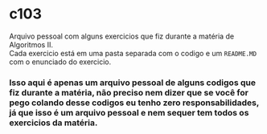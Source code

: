 # c103

Arquivo pessoal com alguns exercicios que fiz durante a matéria de Algoritmos II.
<br>Cada exercicio está em uma pasta separada com o codigo e um `README.MD` com o enunciado do exercicio.

### Isso aqui é apenas um arquivo pessoal de alguns codigos que fiz durante a matéria, não preciso nem dizer que se você for pego colando desse codigos eu tenho zero responsabilidades, já que isso é um arquivo pessoal e nem sequer tem todos os exercicios da matéria.
